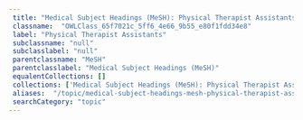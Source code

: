 ```yaml
--- 
 title: "Medical Subject Headings (MeSH): Physical Therapist Assistants" 
 classname:  "OWLClass_65f7021c_5ff6_4e66_9b55_e80f1fdd34e8" 
 label: "Physical Therapist Assistants" 
 subclassname: "null" 
 subclasslabel: "null" 
 parentclassname: "MeSH" 
 parentclasslabel: "Medical Subject Headings (MeSH)" 
 equalentCollections: [] 
 collections: ['Medical Subject Headings (MeSH): Physical Therapist Assistants']
 aliases:  "/topic/medical-subject-headings-mesh-physical-therapist-assistants"  
 searchCategory: "topic" 
---
```

